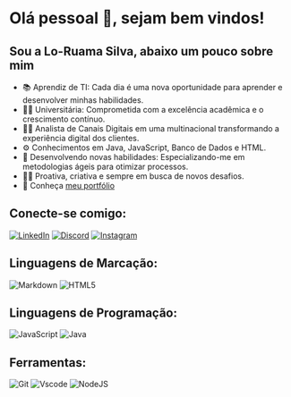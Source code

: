 # Olá pessoal 👋, sejam bem vindos!

## Sou a Lo-Ruama Silva, abaixo um pouco sobre mim 

- 📚 Aprendiz de TI: Cada dia é uma nova oportunidade para aprender e desenvolver minhas habilidades. 
- 👩‍🎓 Universitária: Comprometida com a excelência acadêmica e o crescimento contínuo.
- 👩‍💻 Analista de Canais Digitais em uma multinacional transformando a experiência digital dos clientes.
- ⚙️ Conhecimentos em Java, JavaScript, Banco de Dados e HTML.
- 🥷 Desenvolvendo novas habilidades: Especializando-me em metodologias ágeis para otimizar processos.
- 🏃‍♀️ Proativa, criativa e sempre em busca de novos desafios.
- 🚀 Conheça [meu portfólio](https://meu-portfolio-psi-one.vercel.app/)

## Conecte-se comigo:

[![LinkedIn](https://img.shields.io/badge/LinkedIn-0077B5?style=for-the-badge&logo=linkedin&logoColor=white)](https://www.linkedin.com/in/lo-ruama-silva/) [![Discord](https://img.shields.io/badge/Discord-7289DA?style=for-the-badge&logo=discord&logoColor=white)](https://discord.com/channels/@me) [![Instagram](https://img.shields.io/badge/-Instagram-%23E4405F?style=for-the-badge&logo=instagram&logoColor=white)](https://www.instagram.com/lohsilvasp/)

## Linguagens de Marcação:

![Markdown](https://img.shields.io/badge/Markdown-000?style=for-the-badge&logo=markdown) 	![HTML5](https://img.shields.io/badge/HTML5-E34F26?style=for-the-badge&logo=html5&logoColor=white) 

## Linguagens de Programação:

![JavaScript](https://img.shields.io/badge/JavaScript-F7DF1E?style=for-the-badge&logo=javascript&logoColor=black)
![Java](https://img.shields.io/badge/java-%23ED8B00.svg?style=for-the-badge&logo=openjdk&logoColor=white)

## Ferramentas:

![Git](https://img.shields.io/badge/GIT-E44C30?style=for-the-badge&logo=git&logoColor=white)
![Vscode](https://img.shields.io/badge/Vscode-007ACC?style=for-the-badge&logo=visual-studio-code&logoColor=white)
![NodeJS](https://img.shields.io/badge/node.js-6DA55F?style=for-the-badge&logo=node.js&logoColor=white)
